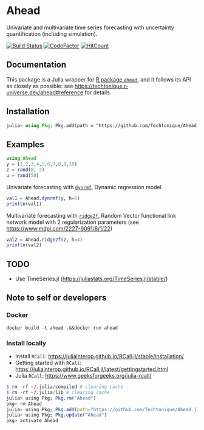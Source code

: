 # Ahead

Univariate and multivariate time series forecasting with uncertainty quantification (including simulation).

[![Build Status](https://github.com/Techtonique/Ahead.jl/actions/workflows/CI.yml/badge.svg?branch=main)](https://github.com/Techtonique/Ahead.jl/actions/workflows/CI.yml?query=branch%3Amain) [![CodeFactor](https://www.codefactor.io/repository/github/techtonique/ahead.jl/badge)](https://www.codefactor.io/repository/github/techtonique/ahead.jl) [![HitCount](https://hits.dwyl.com/Techtonique/Aheadjl.svg?style=flat-square)](http://hits.dwyl.com/Techtonique/Aheadjl) 

## Documentation

This package is a Julia wrapper for [R package `ahead`](https://github.com/Techtonique/ahead), 
and it follows its API as closely as possible: see https://techtonique.r-universe.dev/ahead#reference for details. 

## Installation

```julia
julia> using Pkg; Pkg.add(path = "https://github.com/Techtonique/Ahead.jl")
```

## Examples

```julia
using Ahead
y = [1,2,3,4,5,6,7,8,9,10]
z = rand(8, 2)
u = rand(50)
```

Univariate forecasting with [`dynrmf`](https://techtonique.r-universe.dev/ahead/doc/manual.html#dynrmf), Dynamic regression model

```julia
val1 = Ahead.dynrmf(y, h=6)
println(val1) 
```

Multivariate forecasting with [`ridge2f`](https://techtonique.r-universe.dev/ahead/doc/manual.html#ridge2f), Random Vector functional link network model with 2 regularization parameters (see https://www.mdpi.com/2227-9091/6/1/22)

```julia
val2 = Ahead.ridge2f(z, h=4)
println(val2) 
```

## TODO

- Use TimeSeries.jl (https://juliastats.org/TimeSeries.jl/stable/)


## Note to self or developers

### Docker 

```
docker build -t ahead .&&docker run ahead 
```

### Install locally

- Install `RCall`: https://juliainterop.github.io/RCall.jl/stable/installation/
- Getting started with `RCall`: https://juliainterop.github.io/RCall.jl/latest/gettingstarted.html
- Julia `RCall`: https://www.geeksforgeeks.org/julia-rcall/

```R
$ rm -rf ~/.julia/compiled # clearing cache
$ rm -rf ~/.julia/lib # clearing cache
julia> using Pkg; Pkg.rm("Ahead")
pkg> rm Ahead 
julia> using Pkg; Pkg.add(path="https://github.com/Techtonique/Ahead.jl")
julia> using Pkg; Pkg.update("Ahead")
pkg> activate Ahead
```

